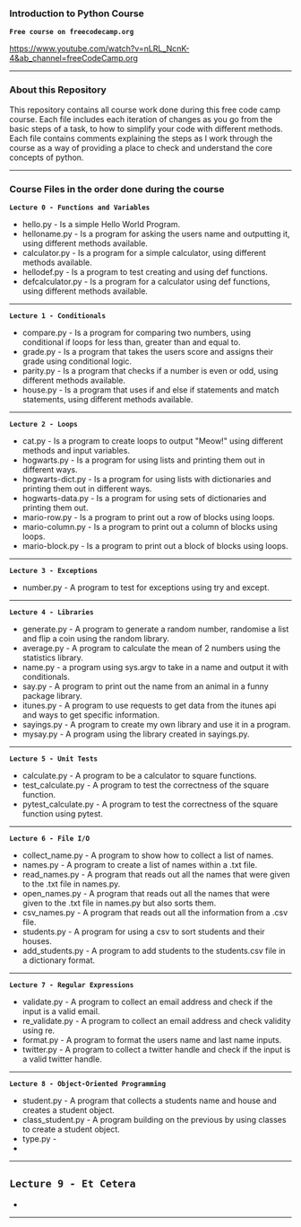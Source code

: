 ### Introduction to Python Course

**`Free course on freecodecamp.org`**

https://www.youtube.com/watch?v=nLRL_NcnK-4&ab_channel=freeCodeCamp.org

---
### About this Repository
This repository contains all course work done during this free code camp course. Each file includes each iteration of changes as you go from the basic steps of a task, to how to simplify your code with different methods. Each file contains comments explaining the steps as I work through the course as a way of providing a place to check and understand the core concepts of python.

---
### Course Files in the order done during the course
**`Lecture 0 - Functions and Variables`**
- hello.py - Is a simple Hello World Program.
- helloname.py - Is a program for asking the users name and outputting it, using different methods available.
- calculator.py - Is a program for a simple calculator, using different methods available.
- hellodef.py - Is a program to test creating and using def functions.
- defcalculator.py - Is a program for a calculator using def functions, using different methods available.
---
**`Lecture 1 - Conditionals`**
- compare.py - Is a program for comparing two numbers, using conditional if loops for less than, greater than and equal to.
- grade.py - Is a program that takes the users score and assigns their grade using conditional logic.
- parity.py - Is a program that checks if a number is even or odd, using different methods available.
- house.py - Is a program that uses if and else if statements and match statements, using different methods available.
---
**`Lecture 2 - Loops`**
- cat.py - Is a program to create loops to output "Meow!" using different methods and input variables.
- hogwarts.py - Is a program for using lists and printing them out in different ways.
- hogwarts-dict.py - Is a program for using lists with dictionaries and printing them out in different ways.
- hogwarts-data.py - Is a program for using sets of dictionaries and printing them out.
- mario-row.py - Is a program to print out a row of blocks using loops.
- mario-column.py - Is a program to print out a column of blocks using loops.
- mario-block.py - Is a program to print out a block of blocks using loops.
---
**`Lecture 3 - Exceptions`**
- number.py - A program to test for exceptions using try and except.
---
**`Lecture 4 - Libraries`**
- generate.py - A program to generate a random number, randomise a list and flip a coin using the random library.
- average.py - A program to calculate the mean of 2 numbers using the statistics library.
- name.py - a program using sys.argv to take in a name and output it with conditionals.
- say.py - A program to print out the name from an animal in a funny package library.
- itunes.py - A program to use requests to get data from the itunes api and ways to get specific information.
- sayings.py - A program to create my own library and use it in a program.
- mysay.py - A program using the library created in sayings.py.
---
**`Lecture 5 - Unit Tests`**
- calculate.py - A program to be a calculator to square functions. 
- test_calculate.py - A program to test the correctness of the square function.
- pytest_calculate.py - A program to test the correctness of the square function using pytest.
--- 
**`Lecture 6 - File I/O`**
- collect_name.py - A program to show how to collect a list of names.
- names.py - A program to create a list of names within a .txt file.
- read_names.py - A program that reads out all the names that were given to the .txt file in names.py.
- open_names.py - A program that reads out all the names that were given to the .txt file in names.py but also sorts them.
- csv_names.py - A program that reads out all the information from a .csv file.
- students.py - A program for using a csv to sort students and their houses.
- add_students.py - A program to add students to the students.csv file in a dictionary format.
---
**`Lecture 7 - Regular Expressions`**
- validate.py - A program to collect an email address and check if the input is a valid email.
- re_validate.py - A program to collect an email address and check validity using re.
- format.py - A program to format the users name and last name inputs.
- twitter.py - A program to collect a twitter handle and check if the input is a valid twitter handle.
---
**`Lecture 8 - Object-Oriented Programming`**
- student.py - A program that collects a students name and house and creates a student object.
- class_student.py - A program building on the previous by using classes to create a student object.
- type.py - 
- 

---
**`Lecture 9 - Et Cetera`**
- 
- 
---